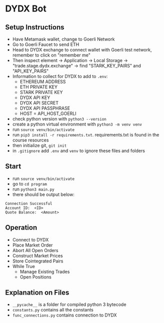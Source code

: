 # DYDX Bot

## Setup Instructions
- Have Metamask wallet, change to Goerli Network
- Go to Goerli Faucet to send ETH
- Head to DYDX exchange to connect wallet with Goerli test network, remember to click on "remember me"
- Then inspect element -> Application -> Local Storage -> "trade.stage.dydx.exchange" -> find "STARK_KEY_PAIRS" and "API_KEY_PAIRS"
- Information to collect for DYDX to add to `.env`:
  - ETHEREUM ADDRESS
  - ETH PRIVATE KEY
  - STARK PRIVATE KEY
  - DYDX API KEY
  - DYDX API SECRET
  - DYDX API PASSPHRASE
  - HOST = API_HOST_GOERLI
- check python version with `python3 --version`
- create a python virtual environment with `python3 -m venv venv`
- run `source venv/bin/activate`
- run `pip3 install -r requirements.txt`. requirements.txt is found in the course resources
- then initialize git, `git init`
- in `.gitignore` add `.env` and `venv` to ignore these files and folders

## Start
- run `source venv/bin/activate`
- go to `cd program`
- run `python3 main.py`
- there should be output below:
```
Connection Successful
Account ID:  <ID>
Quote Balance:  <Amount>
```

## Operation
- Connect to DYDX
- Place Market Order
- Abort All Open Orders
- Construct Market Prices
- Store Cointegrated Pairs
- While True
  - Manage Existing Trades
  - Open Positions

## Explanation on Files
- `__pycache__` is a folder for compiled python 3 bytecode
- `constants.py` contains all the constants
- `func_connections.py` contains connection to DYDX
